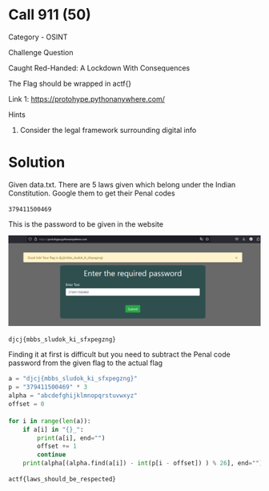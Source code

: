 # Call 911 (50)

Category - OSINT

Challenge Question

Caught Red-Handed: A Lockdown With Consequences

The Flag should be wrapped in actf{}

Link 1: 
https://protohype.pythonanywhere.com/

Hints
1) Consider the legal framework surrounding digital info

# Solution

Given data.txt. There are 5 laws given which belong under the Indian Constitution. Google them to get their Penal codes

`379411500469`

This is the password to be given in the website

![alt text](image.png)

`djcj{mbbs_sludok_ki_sfxpegzng}`

Finding it at first is difficult but you need to subtract the Penal code password from the given flag to the actual flag

```python
a = "djcj{mbbs_sludok_ki_sfxpegzng}"
p = "379411500469" * 3
alpha = "abcdefghijklmnopqrstuvwxyz"
offset = 0

for i in range(len(a)):
    if a[i] in "{}_": 
        print(a[i], end="")
        offset += 1
        continue
    print(alpha[(alpha.find(a[i]) - int(p[i - offset]) ) % 26], end="")
```

`actf{laws_should_be_respected}`